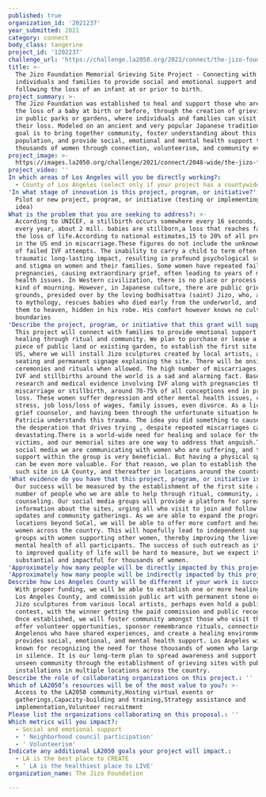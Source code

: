 ```yaml
---
published: true
organization_id: '2021237'
year_submitted: 2021
category: connect
body_class: tangerine
project_id: '1202237'
challenge_url: 'https://challenge.la2050.org/2021/connect/the-jizo-foundation/'
title: >-
  The Jizo Foundation Memorial Grieving Site Project - Connecting with
  individuals and families to provide social and emotional support and healing
  following the loss of an infant at or prior to birth.
project_summary: >-
  The Jizo Foundation was established to heal and support those who are grieving
  the loss of a baby at birth or before, through the creation of grieving spaces
  in public parks or gardens, where individuals and families can visit to mourn
  their loss. Modeled on an ancient and very popular Japanese tradition, our
  goal is to bring together community, foster understanding about this neglected
  population, and provide social, emotional and mental health support to
  thousands of women through connection, volunteerism, and community events.
project_image: >-
  https://images.la2050.org/challenge/2021/connect/2048-wide/the-jizo-foundation.jpg
project_video: ''
In which areas of Los Angeles will you be directly working?:
  - County of Los Angeles (select only if your project has a countywide benefit)
'In what stage of innovation is this project, program, or initiative?': >-
  Pilot or new project, program, or initiative (testing or implementing a new
  idea)
What is the problem that you are seeking to address?: >-
  According to UNICEF, a stillbirth occurs somewhere every 16 seconds, meaning
  every year, about 2 mill. babies are stillborn,a loss that reaches far beyond
  the loss of life.According to national estimates,15 to 20% of all pregnancies
  in the US end in miscarriage.These figures do not include the unknown number
  of failed IVF attempts. The inability to carry a child to term often has a
  traumatic long-lasting impact, resulting in profound psychological suffering
  and stigma on women and their families. Some women have repeated failed
  pregnancies, causing extraordinary grief, often leading to years of mental
  health issues. In Western civilization, there is no place or process for this
  kind of mourning. However, in Japanese culture, there are public grieving
  grounds, presided over by the loving bodhisattva (saint) Jizo, who, according
  to mythology, rescues babies who died early from the underworld, and brings
  them to heaven, hidden in his robe. His comfort however knows no cultural
  boundaries
'Describe the project, program, or initiative that this grant will support to address the problem identified.': >-
  This project will connect with families to provide emotional support and
  healing through ritual and community. We plan to purchase or lease a small
  piece of public land or existing garden, to establish the first site in the
  US, where we will install Jizo sculptures created by local artists, also
  seating and permanent signage explaining the site. There will be onsite
  ceremonies and rituals when allowed. The high number of miscarriages, failed
  IVF and stillbirths around the world is a sad and alarming fact. Based on
  research and medical evidence involving IVF along with pregnancies that end in
  miscarriage or stillbirth, around 70-75% of all conceptions end in pregnancy
  loss. These women suffer depression and other mental health issues, causing
  stress, job loss/loss of wages, family issues, even divorce. As a licensed
  grief counselor, and having been through the unfortunate situation herself,
  Patricia understands this trauma. The idea you did something to cause it, or
  the desperation that drives trying , despite repeated miscarriages can be
  devastating.There is a world-wide need for healing and solace for these
  victims, and our memorial sites are one way to address that anguish.Through
  social media we are communicating with women who are suffering, and the
  support within the group is very beneficial. But having a physical space to go
  can be even more valuable. For that reason, we plan to establish the first
  such site in LA County, and thereafter in locations around the country
'What evidence do you have that this project, program, or initiative is or will be successful, and how will you define and measure success?': >-
  Our success will be measured by the establishment of the first site and the
  number of people who we are able to help through ritual, community, and
  counseling. Our social media groups will provide a platform for spreading
  information about the sites, urging all who visit to join and follow for
  updates and community gatherings. As we are able to expand the program to
  locations beyond SoCal, we will be able to offer more comfort and healing to
  women across the country. This will hopefully lead to independent support
  groups with women supporting other women, thereby improving the lives and
  mental health of all participants. The success of such outreach as it pertains
  to improved quality of life will be hard to measure, but we expect it will be
  substantial and impactful for thousands of women.
'Approximately how many people will be directly impacted by this project, program, or initiative?': '8000'
'Approximately how many people will be indirectly impacted by this project, program, or initiative?': '15000'
Describe how Los Angeles County will be different if your work is successful.: >-
  With proper funding, we will be able to establish one or more healing sites in
  Los Angeles County, and commission public art with permanent stone or marble
  Jizo sculptures from various local artists, perhaps even hold a public art
  contest, with the winner getting the paid commission and public recognition.
  Once established, we will foster community amongst those who visit the site,
  offer volunteer opportunities, sponsor remembrance rituals, connecting
  Angelenos who have shared experiences, and create a healing environment that
  provides social, emotional, and mental health support. Los Angeles will become
  known for recognizing the need for those thousands of women who largely suffer
  in silence. It is our long-term plan to spread awareness and support for this
  unseen community through the establishment of grieving sites with public art
  installations in multiple locations across the country.
Describe the role of collaborating organizations on this project.: ''
Which of LA2050’s resources will be of the most value to you?: >-
  Access to the LA2050 community,Hosting virtual events or
  gatherings,Capacity-building and training,Strategy assistance and
  implementation,Volunteer recruitment
Please list the organizations collaborating on this proposal.: ''
Which metrics will you impact?:
  - Social and emotional support
  - ' Neighborhood council participation'
  - ' Volunteerism'
Indicate any additional LA2050 goals your project will impact.:
  - LA is the best place to CREATE
  - ' LA is the healthiest place to LIVE'
organization_name: The Jizo Foundation

---
```


